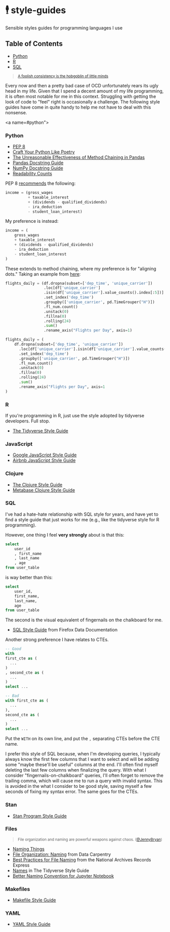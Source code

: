 # 🕴️ style-guides
Sensible styles guides for programming languages I use

## Table of Contents

* [Python](#python)
* [R](#r)
* [SQL](#sql)


><sup>[A foolish consistency is the hobgoblin of little minds](https://www.python.org/dev/peps/pep-0008/#a-foolish-consistency-is-the-hobgoblin-of-little-minds)</sup>


Every now and then a pretty bad case of OCD unfortunately rears its ugly head in my life.
Given that I spend a decent amount of my life programming, it is often most notable for me
in this context. Struggling with getting the look of code to "feel" right is occasionally
a challenge. The following style guides have come in quite handy to help me not have to
deal with this nonsense.

<a name=#python">

### Python

* [PEP 8](https://www.python.org/dev/peps/pep-0008/)
* [Craft Your Python Like Poetry](https://treyhunner.com/2017/07/craft-your-python-like-poetry/)
* [The Unreasonable Effectiveness of Method Chaining in Pandas](https://towardsdatascience.com/the-unreasonable-effectiveness-of-method-chaining-in-pandas-15c2109e3c69)
* [Pandas Docstring Guide](https://pandas.pydata.org/docs/development/contributing_docstring.html)
* [NumPy Docstring Guide](https://numpydoc.readthedocs.io/en/latest/format.html)
* [Readability Counts](https://www.youtube.com/watch?v=knMg6G9_XCg&feature=youtu.be&t=)

PEP 8 [recommends](https://www.python.org/dev/peps/pep-0008/#should-a-line-break-before-or-after-a-binary-operator) the following:

```python
income = (gross_wages
          + taxable_interest
          + (dividends - qualified_dividends)
          - ira_deduction
          - student_loan_interest)
```

My preference is instead:

```python
income = (
    gross_wages
    + taxable_interest
    + (dividends - qualified_dividends)
    - ira_deduction
    - student_loan_interest
)
```

These extends to method chaining, where my preference is for "aligning
dots." Taking an example from [here](https://tomaugspurger.github.io/method-chaining.html):

```python
flights_daily = (df.dropna(subset=['dep_time', 'unique_carrier'])
                 .loc[df['unique_carrier']
                 .isin(df['unique_carrier'].value_counts().index[:5])]
                 .set_index('dep_time')
                 .groupby(['unique_carrier', pd.TimeGrouper("H")])
                 .fl_num.count()
                 .unstack(0)
                 .fillna(0)
                 .rolling(24)
                 .sum()
                 .rename_axis("Flights per Day", axis=1)

flights_daily = (
    df.dropna(subset=['dep_time', 'unique_carrier'])
      .loc[df['unique_carrier'].isin(df['unique_carrier'].value_counts().index[:5])]
      .set_index('dep_time')
      .groupby(['unique_carrier', pd.TimeGrouper("H")])
      .fl_num.count()
      .unstack(0)
      .fillna(0)
      .rolling(24)
      .sum()
      .rename_axis("Flights per Day", axis=1
)
```


<a name="r">

### R

If you're programming in R, just use the style adopted by tidyverse developers. Full stop.

* [The Tidyverse Style Guide](https://style.tidyverse.org/)


### JavaScript

* [Google JavaScript Style Guide](https://google.github.io/styleguide/jsguide.html)
* [Airbnb JavaScript Style Guide](https://github.com/airbnb/javascript)


### Clojure

* [The Clojure Style Guide](https://guide.clojure.style/)
* [Metabase Clojure Style Guide](https://github.com/metabase/metabase/wiki/Metabase-Clojure-Style-Guide)


<a name="sql">

### SQL

I've had a hate-hate relationship with SQL style for years, and have yet
to find a style guide that just works for me (e.g., like the tidyverse
style for R programming).

However, one thing I feel **very strongly** about is that this:

```sql
select
    user_id
    , first_name
    , last_name
    , age
from user_table
```

is way better than this:

```sql
select
    user_id,
    first_name,
    last_name,
    age
from user_table
```

The second is the visual equivalent of fingernails on the chalkboard for me.

* [SQL Style Guide](https://docs.telemetry.mozilla.org/concepts/sql_style.html) from Firefox Data Documentation

Another strong preference I have relates to CTEs.

```sql
-- Good
with
first_cte as (
  ...
)
, second_cte as (
  ...
)
select ...

-- Bad
with first_cte as (
  ...
),
second_cte as (
  ...
)
select ...
```

Put the `WITH` on its own line, and put the `,` separating CTEs before
the CTE name.

I prefer this style of SQL because, when I'm developing queries, I typically
always know the first few columns that I want to select and will be adding some
"maybe these'll be useful" columns at the end. I'll often find myself deleting
the last few columns when finalizing the query. With what I consider
"fingernails-on-chalkboard" queries, I'll often forget to remove the trailing comma,
which will cause me to run a query with invalid syntax. This is avoided in the what I
consider to be good style, saving myself a few seconds of fixing my syntax error. The
same goes for the CTEs.


### Stan

* [Stan Program Style Guide](https://mc-stan.org/docs/2_22/stan-users-guide/stan-program-style-guide.html)


### Files

><sup>File organization and naming are powerful weapons against chaos. ([@JennyBryan](https://twitter.com/JennyBryan))</sup>

* [Naming Things](https://speakerdeck.com/jennybc/how-to-name-files)
* [File Organization: Naming](https://datacarpentry.org/rr-organization1/01-file-naming/) from Data Carpentry
* [Best Practices for File Naming](https://records-express.blogs.archives.gov/2017/08/22/best-practices-for-file-naming/) from the National Archives Records Express
* [Names](https://style.tidyverse.org/files.html#names) in The Tidyverse Style Guide
* [Better Naming Convention for Jupyter Notebook](https://stackoverflow.com/questions/38305217/better-naming-convention-for-jupyter-notebook)


### Makefiles

* [Makefile Style Guide](https://clarkgrubb.com/makefile-style-guide)


### YAML

* [YAML Style Guide](https://github.com/flathub/flathub/wiki/YAML-Style-Guide)
